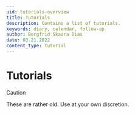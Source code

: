 ```yaml
---
uid: tutorials-overview
title: Tutorials
description: Contains a list of tutorials.
keywords: diary, calendar, follow-up
author: Bergfrid Skaara Dias
date: 03.21.2022
content_type: tutorial
---
```


# Tutorials

> [!CAUTION]
> These are rather old. Use at your own discretion.

<!-- Reference links -->
